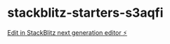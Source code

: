 # stackblitz-starters-s3aqfi

[Edit in StackBlitz next generation editor ⚡️](https://stackblitz.com/~/github.com/sreeyathokati/stackblitz-starters-s3aqfi)